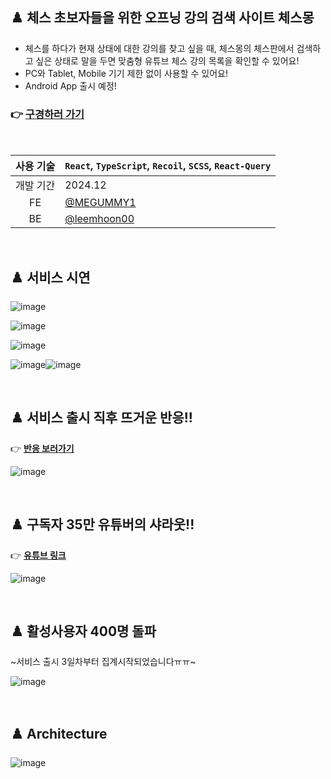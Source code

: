 ## ♟️ 체스 초보자들을 위한 오프닝 강의 검색 사이트 체스몽
- 체스를 하다가 현재 상태에 대한 강의를 찾고 싶을 때, 체스몽의 체스판에서 검색하고 싶은 상태로 말을 두면 맞춤형 유튜브 체스 강의 목록을 확인할 수 있어요!
- PC와 Tablet, Mobile 기기 제한 없이 사용할 수 있어요!
- Android App 출시 예정!

### 👉 [**구경하러 가기**](https://chessmong.com/)

<br/>

|사용 기술|`React`, `TypeScript`, `Recoil`, `SCSS`, `React-Query`|
|:-:|-|
|개발 기간|2024.12|
|FE|[@MEGUMMY1](https://github.com/MEGUMMY1)|
|BE|[@leemhoon00](https://github.com/leemhoon00)|

<br/>

## ♟️ 서비스 시연

![image](https://github.com/user-attachments/assets/af4f40b9-415a-46a5-8206-5b0feea9447a)

![image](https://github.com/user-attachments/assets/542468e2-8d25-499a-a195-81343cdf4cd9)

![image](https://github.com/user-attachments/assets/d60f9b0f-855f-4e10-9067-18d901c935a6)

![image](https://github.com/user-attachments/assets/8edf2af4-b3be-44ce-b200-cb78afa46e99)![image](https://github.com/user-attachments/assets/a11b1691-b8e5-416e-81f7-5e850263b913)


<br/>

## ♟️ 서비스 출시 직후 뜨거운 반응!!

👉 [**반응 보러가기**](https://gall.dcinside.com/mgallery/board/view/?id=chess&no=195623&exception_mode=notice&page=1)

![image](https://github.com/user-attachments/assets/1d2b7330-d3d0-42a4-8307-5f8ec3af6997)

<br/>

## ♟️ 구독자 35만 유튜버의 샤라웃!!

👉 [**유튜브 링크**](https://www.youtube.com/channel/UCFE9BolPlT2qtVFmJa9Y6gA/community?lb=UgkxFKxgJSwjFlqmPTEFhmWXKct7X-ql3teH)

![image](https://github.com/user-attachments/assets/8dbaaebc-3208-4386-8324-c28c205d5863)


<br/>

## ♟️ 활성사용자 400명 돌파
~서비스 출시 3일차부터 집계시작되었습니다ㅠㅠ~

![image](https://github.com/user-attachments/assets/30a1eef8-600e-4385-9a86-ecbaaec235ca)

<br/>


## ♟️ Architecture

![image](https://github.com/user-attachments/assets/841a62bc-fce8-405f-95d5-50996c89af0d)
